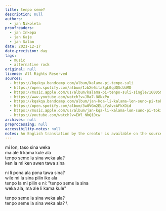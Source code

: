 ```yaml
---
title: tenpo seme?
description: null
authors:
  - jan Nikoleta
proofreaders:
  - jan Inkepa
  - jan Kaje
  - jan Salan
date: 2021-12-17
date-precision: day
tags:
  - music
  - alternative rock
original: null
license: All Rights Reserved
sources:
  - https://kqakqa.bandcamp.com/album/kalama-pi-tenpo-suli
  - https://open.spotify.com/album/1zbXe6itaSgL0qdQScUdMD
  - https://music.apple.com/us/album/kalama-pi-tenpo-suli-single/1600599543
  - https://www.youtube.com/watch?v=JRa7-88NxPo
  - https://kqakqa.bandcamp.com/album/jan-kqa-li-kalama-lon-suno-pi-toki-pona-lon-tenpo-sike-nanpa-2023
  - https://open.spotify.com/album/3w0VGm2ELLYzAvcAFkXOid
  - https://music.apple.com/us/album/jan-kqa-li-kalama-lon-suno-pi-toki-pona-lon-tenpo-sike/1703886265
  - https://youtube.com/watch?v=EWl_NhQ1Dcw
archives: null
preprocessing: null
accessibility-notes: null
notes: An English translation by the creator is available on the sources
---
```


mi lon, taso sina weka  \
ma ale li kama kule ala  \
tenpo seme la sina weka ala?  \
ken la mi ken awen tawa sina

ni li pona ala pona tawa sina?  \
wile mi la sina pilin ike ala  \
tenpo la mi pilin e ni: "tenpo seme la sina  \
weka ala, ma ale li kama kule"

tenpo seme la sina weka ala?  \
tenpo seme la sina weka ala?  \
